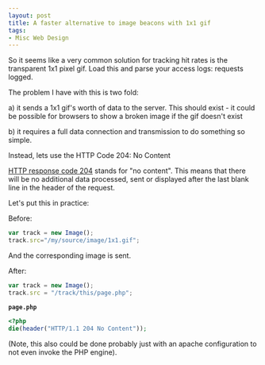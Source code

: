 ```yaml
---
layout: post
title: A faster alternative to image beacons with 1x1 gif
tags:
- Misc Web Design
---
```

So it seems like a very common solution for tracking hit rates is the transparent 1x1 pixel gif.  Load this and parse your access logs: requests logged.

The problem I have with this is two fold:

a) it sends a 1x1 gif's worth of data to the server.  This should exist - it could be possible for browsers to show a broken image if the gif doesn't exist

b) it requires a full data connection and transmission to do something so simple.

Instead, lets use the HTTP Code 204: No Content

[HTTP response code 204](http://www.w3.org/Protocols/rfc2616/rfc2616-sec10.html#sec10.2.5) stands for "no content".  This means that there will be no additional data processed, sent or displayed after the last blank line in the header of the request.

Let's put this in practice:

Before:

```javascript
var track = new Image();
track.src="/my/source/image/1x1.gif";
```

And the corresponding image is sent.

After:

```javascript
var track = new Image();
track.src = "/track/this/page.php";
```

**`page.php`**
```php
<?php
die(header("HTTP/1.1 204 No Content"));
```

(Note, this also could be done probably just with an apache configuration to not even invoke the PHP engine).

